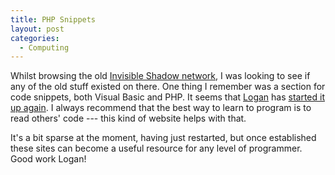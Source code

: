 ```yaml
---
title: PHP Snippets
layout: post
categories:
  - Computing
---
```

Whilst browsing the old [Invisible Shadow network](http://invisibleshadow.com), I was looking to see if any of the old stuff existed on there. One thing I remember was a section for code snippets, both Visual Basic and PHP. It seems that [Logan](https://pictures.scholesmafia.co.uk/index.php/?profile=33) has [started it up again](http://php.invisibleshadow.com/). I always recommend that the best way to learn to program is to read others' code --- this kind of website helps with that.

It's a bit sparse at the moment, having just restarted, but once established these sites can become a useful resource for any level of programmer. Good work Logan!